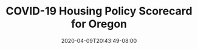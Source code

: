 ---
title: "COVID-19 Housing Policy Scorecard for Oregon"
date: 2020-04-09T20:43:49-08:00
layout: single
type: covid-policy-rankings
state_abbrev: or # use state abbreviation.
state_title: Oregon
photoCredit:
hasSubnav: true
socialDescription: COVID-19 Housing Policy Scorecard for Oregon
description: See how Oregon ranks in our nationwide scorecard of housing policies in response to COVID-19.
url: /covid-policy-rankings/or
aliases:
    - /covid-policy-rankings/or
    - /covid-policy-rankings/oregon
    - /es/covid-policy-rankings/or
    - /es/covid-policy-rankings/oregon
---